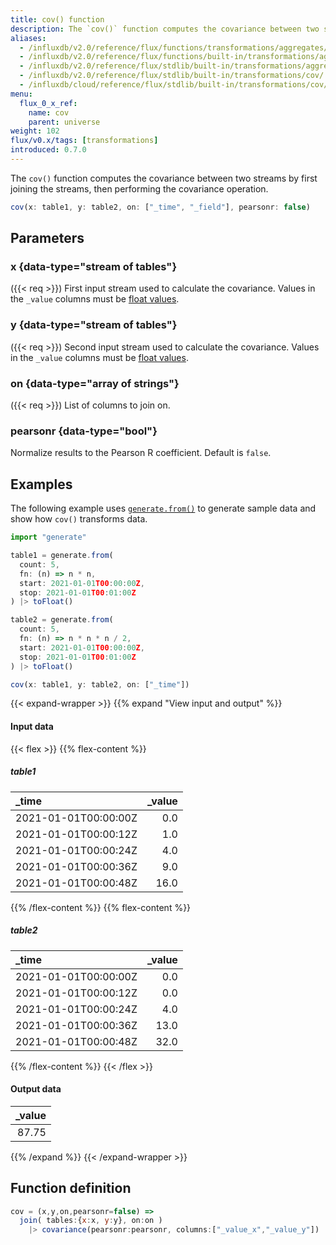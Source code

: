 ```yaml
---
title: cov() function
description: The `cov()` function computes the covariance between two streams by first joining the streams, then performing the covariance operation.
aliases:
  - /influxdb/v2.0/reference/flux/functions/transformations/aggregates/cov
  - /influxdb/v2.0/reference/flux/functions/built-in/transformations/aggregates/cov/
  - /influxdb/v2.0/reference/flux/stdlib/built-in/transformations/aggregates/cov/
  - /influxdb/v2.0/reference/flux/stdlib/built-in/transformations/cov/
  - /influxdb/cloud/reference/flux/stdlib/built-in/transformations/cov/
menu:
  flux_0_x_ref:
    name: cov
    parent: universe
weight: 102
flux/v0.x/tags: [transformations]
introduced: 0.7.0
---
```


The `cov()` function computes the covariance between two streams by first joining the streams,
then performing the covariance operation.


```js
cov(x: table1, y: table2, on: ["_time", "_field"], pearsonr: false)
```

## Parameters

### x {data-type="stream of tables"}
({{< req >}})
First input stream used to calculate the covariance.
Values in the `_value` columns must be [float values](/flux/v0.x/data-types/basic/float/).

### y {data-type="stream of tables"}
({{< req >}})
Second input stream used to calculate the covariance.
Values in the `_value` columns must be [float values](/flux/v0.x/data-types/basic/float/).

### on {data-type="array of strings"}
({{< req >}})
List of columns to join on.

### pearsonr {data-type="bool"}
Normalize results to the Pearson R coefficient.
Default is `false`.

## Examples
The following example uses [`generate.from()`](/flux/v0.x/stdlib/generate/from/)
to generate sample data and show how `cov()` transforms data.

```js
import "generate"

table1 = generate.from(
  count: 5,
  fn: (n) => n * n,
  start: 2021-01-01T00:00:00Z,
  stop: 2021-01-01T00:01:00Z
) |> toFloat()

table2 = generate.from(
  count: 5,
  fn: (n) => n * n * n / 2,
  start: 2021-01-01T00:00:00Z,
  stop: 2021-01-01T00:01:00Z
) |> toFloat()

cov(x: table1, y: table2, on: ["_time"])
```

{{< expand-wrapper >}}
{{% expand "View input and output" %}}

#### Input data
{{< flex >}}
{{% flex-content %}}
##### table1
| _time                | _value |
| :------------------- | -----: |
| 2021-01-01T00:00:00Z |    0.0 |
| 2021-01-01T00:00:12Z |    1.0 |
| 2021-01-01T00:00:24Z |    4.0 |
| 2021-01-01T00:00:36Z |    9.0 |
| 2021-01-01T00:00:48Z |   16.0 |
{{% /flex-content %}}
{{% flex-content %}}
##### table2
| _time                | _value |
| :------------------- | -----: |
| 2021-01-01T00:00:00Z |    0.0 |
| 2021-01-01T00:00:12Z |    0.0 |
| 2021-01-01T00:00:24Z |    4.0 |
| 2021-01-01T00:00:36Z |   13.0 |
| 2021-01-01T00:00:48Z |   32.0 |
{{% /flex-content %}}
{{< /flex >}}

#### Output data
| _value |
| -----: |
|  87.75 |

{{% /expand %}}
{{< /expand-wrapper >}}

## Function definition
```js
cov = (x,y,on,pearsonr=false) =>
  join( tables:{x:x, y:y}, on:on )
    |> covariance(pearsonr:pearsonr, columns:["_value_x","_value_y"])
```
